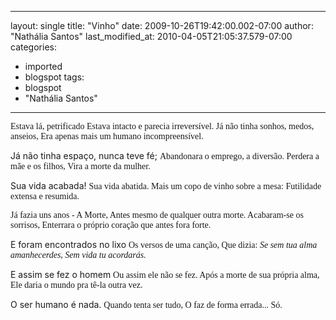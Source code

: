 
---
layout: single
title: "Vinho"
date: 2009-10-26T19:42:00.002-07:00
author: "Nathália Santos"
last_modified_at: 2010-04-05T21:05:37.579-07:00
categories:
  - imported
  - blogspot
tags:
  - blogspot
  - "Nathália Santos"
---

<span style="font-family:verdana;">Estava lá, petrificado <span style="font-family:verdana;">
Estava intacto e parecia irreversível. <span style="font-family:verdana;">
Já não tinha sonhos, medos, anseios, <span style="font-family:verdana;">
Era apenas mais um humano incompreensível. <span style="font-family:verdana;">

Já não tinha espaço, nunca teve fé; <span style="font-family:verdana;">
Abandonara o emprego, a diversão. <span style="font-family:verdana;">
Perdera a mãe e os filhos,  <span style="font-family:verdana;">
Vira a morte da mulher. <span style="font-family:verdana;">

Sua vida acabada! <span style="font-family:verdana;">
Sua vida abatida. <span style="font-family:verdana;">
Mais um copo de vinho sobre a mesa: <span style="font-family:verdana;">
Futilidade extensa e resumida.

<span style="font-family:verdana;">Já fazia uns anos - A Morte, <span style="font-family:verdana;">
Antes mesmo de qualquer outra morte.
<span style="font-family:verdana;">Acabaram-se os sorrisos, <span style="font-family:verdana;">
Enterrara o próprio coração que antes fora forte. <span style="font-family:verdana;">

E foram encontrados no lixo <span style="font-family:verdana;">
Os versos de uma canção,  <span style="font-family:verdana;">
Que dizia: <span style="font-style: italic;font-family:verdana;">
Se sem tua alma amanhecerdes, <span style="font-style: italic;font-family:verdana;">
Sem vida tu acordarás. <span style="font-family:verdana;">

E assim se fez o homem <span style="font-family:verdana;">
Ou assim ele não se fez.  <span style="font-family:verdana;">
Após a morte de sua própria alma, <span style="font-family:verdana;">
Ele daria o mundo pra tê-la outra vez.<span style="font-family:verdana;">

O ser humano é nada.  <span style="font-family:verdana;">
Quando tenta ser tudo, <span style="font-family:verdana;">
O faz de forma errada... <span style="font-family:verdana;">
Só.